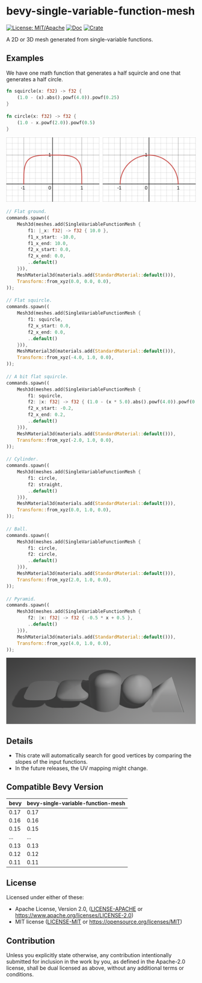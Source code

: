 # bevy-single-variable-function-mesh

[![License: MIT/Apache](https://img.shields.io/badge/License-MIT%20or%20Apache2-blue.svg)](https://opensource.org/licenses/MIT)
[![Doc](https://docs.rs/bevy-single-variable-function-mesh/badge.svg)](https://docs.rs/bevy-single-variable-function-mesh)
[![Crate](https://img.shields.io/crates/v/bevy-single-variable-function-mesh.svg)](https://crates.io/crates/bevy-single-variable-function-mesh)

A 2D or 3D mesh generated from single-variable functions.

## Examples

We have one math function that generates a half squircle and one that
generates a half circle.

```rust
fn squircle(x: f32) -> f32 {
    (1.0 - (x).abs().powf(4.0)).powf(0.25)
}

fn circle(x: f32) -> f32 {
    (1.0 - x.powf(2.0)).powf(0.5)
}
```

<img src="images/plots.png">

```rust
// Flat ground.
commands.spawn((
    Mesh3d(meshes.add(SingleVariableFunctionMesh {
        f1: |_x: f32| -> f32 { 10.0 },
        f1_x_start: -10.0,
        f1_x_end: 10.0,
        f2_x_start: 0.0,
        f2_x_end: 0.0,
        ..default()
    })),
    MeshMaterial3d(materials.add(StandardMaterial::default())),
    Transform::from_xyz(0.0, 0.0, 0.0),
));

// Flat squircle.
commands.spawn((
    Mesh3d(meshes.add(SingleVariableFunctionMesh {
        f1: squircle,
        f2_x_start: 0.0,
        f2_x_end: 0.0,
        ..default()
    })),
    MeshMaterial3d(materials.add(StandardMaterial::default())),
    Transform::from_xyz(-4.0, 1.0, 0.0),
));

// A bit flat squircle.
commands.spawn((
    Mesh3d(meshes.add(SingleVariableFunctionMesh {
        f1: squircle,
        f2: |x: f32| -> f32 { (1.0 - (x * 5.0).abs().powf(4.0)).powf(0.25) },
        f2_x_start: -0.2,
        f2_x_end: 0.2,
        ..default()
    })),
    MeshMaterial3d(materials.add(StandardMaterial::default())),
    Transform::from_xyz(-2.0, 1.0, 0.0),
));

// Cylinder.
commands.spawn((
    Mesh3d(meshes.add(SingleVariableFunctionMesh {
        f1: circle,
        f2: straight,
        ..default()
    })),
    MeshMaterial3d(materials.add(StandardMaterial::default())),
    Transform::from_xyz(0.0, 1.0, 0.0),
));

// Ball.
commands.spawn((
    Mesh3d(meshes.add(SingleVariableFunctionMesh {
        f1: circle,
        f2: circle,
        ..default()
    })),
    MeshMaterial3d(materials.add(StandardMaterial::default())),
    Transform::from_xyz(2.0, 1.0, 0.0),
));

// Pyramid.
commands.spawn((
    Mesh3d(meshes.add(SingleVariableFunctionMesh {
        f2: |x: f32| -> f32 { -0.5 * x + 0.5 },
        ..default()
    })),
    MeshMaterial3d(materials.add(StandardMaterial::default())),
    Transform::from_xyz(4.0, 1.0, 0.0),
));
```

<img src="images/examples.png">

## Details

- This crate will automatically search for good vertices by comparing the slopes
of the input functions.
- In the future releases, the UV mapping might change.

## Compatible Bevy Version

| bevy  | bevy-single-variable-function-mesh |
|-------|------------------------------------|
| 0.17  | 0.17                               |
| 0.16  | 0.16                               |
| 0.15  | 0.15                               |
| ...   | ...                                |
| 0.13  | 0.13                               |
| 0.12  | 0.12                               |
| 0.11  | 0.11                               |

## License

Licensed under either of these:

 * Apache License, Version 2.0, ([LICENSE-APACHE](LICENSE-APACHE) or
   https://www.apache.org/licenses/LICENSE-2.0)
 * MIT license ([LICENSE-MIT](LICENSE-MIT) or
   https://opensource.org/licenses/MIT)

## Contribution

Unless you explicitly state otherwise, any contribution intentionally submitted for inclusion in the work by you, as defined in the Apache-2.0 license, shall be dual licensed as above, without any additional terms or conditions.
